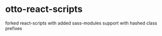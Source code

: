 # otto-react-scripts

forked react-scripts with added sass-modules support with hashed class prefixes